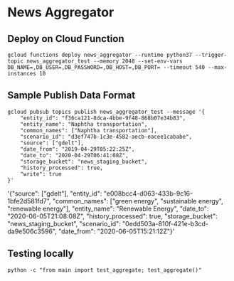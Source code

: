 # News Aggregator

## Deploy on Cloud Function

```
gcloud functions deploy news_aggregator --runtime python37 --trigger-topic news_aggregator_test --memory 2048 --set-env-vars DB_NAME=,DB_USER=,DB_PASSWORD=,DB_HOST=,DB_PORT= --timeout 540 --max-instances 10
```

## Sample Publish Data Format

```
gcloud pubsub topics publish news_aggregator_test --message '{
    "entity_id": "f36ca121-8dca-4bbe-9f48-868b07e34b83",
    "entity_name": "Naphtha transportation",
    "common_names": ["Naphtha transportation"],
    "scenario_id": "d3ef747b-1c3e-4582-aecb-eacee1cababe",
    "source": ["gdelt"],
    "date_from": "2019-04-29T05:22:25Z",
    "date_to": "2020-04-29T06:41:08Z",
    "storage_bucket": "news_staging_bucket",
    "history_processed": true,
    "write": true
}'
```

'{"source": ["gdelt"], "entity_id": "e008bcc4-d063-433b-9c16-1bfe2d581fd7", "common_names": ["green energy", "sustainable energy", "renewable energy"], "entity_name": "Renewable Energy", "date_to": "2020-06-05T21:08:08Z", "history_processed": true, "storage_bucket": "news_staging_bucket", "scenario_id": "0edd503a-810f-421e-b3cd-da9e506c3596", "date_from": "2020-06-05T15:21:12Z"}'

## Testing locally

```
python -c "from main import test_aggregate; test_aggregate()"
```

